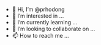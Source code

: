 - 👋 Hi, I’m @prhodong
- 👀 I’m interested in ...
- 🌱 I’m currently learning ...
- 💞️ I’m looking to collaborate on ...
- 📫 How to reach me ...

<!---
prhodong/prhodong is a ✨ special ✨ repository because its `README.md` (this file) appears on your GitHub profile.
You can click the Preview link to take a look at your changes.
--->

